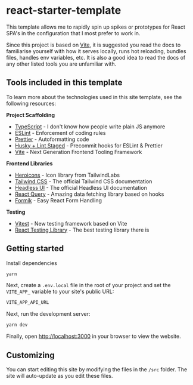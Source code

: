 # react-starter-template

This template allows me to rapidly spin up spikes or prototypes for React SPA's in the configuration that I most prefer to work in.

Since this project is based on [Vite](https://vitejs.dev/), it is suggested you read the docs to familiarise yourself with how it serves locally, runs hot reloading, bundles files, handles env variables, etc. It is also a good idea to read the docs of any other listed tools you are unfamiliar with.

## Tools included in this template

To learn more about the technologies used in this site template, see the following resources:

**Project Scaffolding**

- [TypeScript](https://www.typescriptlang.org/) - I don't know how people write plain JS anymore
- [ESLint](https://eslint.org/) - Enforcement of coding rules
- [Prettier](https://prettier.io/) - Autoformatting code
- [Husky + Lint Staged](https://prettier.io/docs/en/precommit.html) - Precommit hooks for ESLint & Prettier
- [Vite](https://vitejs.dev/) - Next Generation Frontend Tooling Framework

**Frontend Libraries**

- [Heroicons](https://heroicons.com/) - Icon library from TailwindLabs
- [Tailwind CSS](https://tailwindcss.com) - The official Tailwind CSS documentation
- [Headless UI](https://headlessui.dev) - The official Headless UI documentation
- [React Query](https://tanstack.com/query/latest/docs/react/overview) - Amazing data fetching library based on hooks
- [Formik](https://formik.org/) - Easy React Form Handling

**Testing**

- [Vitest](https://vitest.dev/) - New testing framework based on Vite
- [React Testing Library](https://testing-library.com/docs/react-testing-library/intro/) - The best testing library there is

## Getting started

Install dependencies

```bash
yarn
```

Next, create a `.env.local` file in the root of your project and set the `VITE_APP_` variable to your site's public URL:

```bash
VITE_APP_API_URL
```

Next, run the development server:

```bash
yarn dev
```

Finally, open [http://localhost:3000](http://localhost:3000) in your browser to view the website.

## Customizing

You can start editing this site by modifying the files in the `/src` folder. The site will auto-update as you edit these files.
